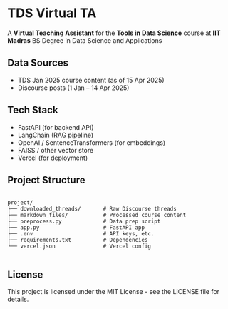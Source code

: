 # TDS Virtual TA 

A **Virtual Teaching Assistant** for the **Tools in Data Science** course at **IIT Madras** BS Degree in Data Science and Applications


## Data Sources

- TDS Jan 2025 course content (as of 15 Apr 2025)
- Discourse posts (1 Jan – 14 Apr 2025)

## Tech Stack

- FastAPI (for backend API)
- LangChain (RAG pipeline)
- OpenAI / SentenceTransformers (for embeddings)
- FAISS / other vector store
- Vercel (for deployment)

## Project Structure
<pre><code> 
project/
├── downloaded_threads/       # Raw Discourse threads
├── markdown_files/           # Processed course content
├── preprocess.py             # Data prep script
├── app.py                    # FastAPI app
├── .env                      # API keys, etc.
├── requirements.txt          # Dependencies
└── vercel.json               # Vercel config
 </code></pre>

## License

This project is licensed under the MIT License - see the LICENSE file for details.

